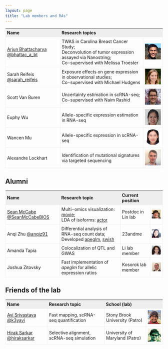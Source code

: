 ```yaml
---
layout: page
title: "Lab members and RAs"
---
```


<style>
table{
  border-collapse: collapse;
  border-spacing: 0;
}

th{
  background-color: #eeeeee;
  padding: 5px;
}

td{
  border: 1px solid #eeeeee;
  padding: 5px;
}
</style>

| Name | Research topics | |
| :--- | :---- | :---- |
| [Arjun Bhattacharya](https://bhattacharya-a-bt.github.io) [@bhattac_a_bt](https://twitter.com/bhattac_a_bt) | TWAS in Carolina Breast Cancer Study; <br> Deconvolution of tumor expression assayed via Nanostring; <br> Co-supervised with Melissa Troester | <img width="100" src="../assets/arjunbhattacharya.jpg"> | 
| Sarah Reifeis [@sarah_reifeis](https://twitter.com/sarah_reifeis) | Exposure effects on gene expression in observational studies; <br> Co-supervised with Michael Hudgens | <img width="100" src="../assets/sarahreifeis.jpg"> |
| Scott Van Buren | Uncertainty estimation in scRNA-seq; <br> Co-supervised with Naim Rashid | <img width="100" src="../assets/scottvanburen.jpg"> |
| Euphy Wu | Allele-specific expression estimation in RNA-seq | <img width="100" src="../assets/euphywu.jpg"> |
| Wancen Mu | Allele-specific expression in scRNA-seq | <img width="100" src="../assets/wancenmu.jpg"> |
| Alexandre Lockhart | Identification of mutational signatures via targeted sequencing | <img width="100" src="../assets/alexlockhart.jpg"> |

## Alumni

| Name | Research topic | Current position &nbsp; &nbsp; &nbsp; | |
| :--- | :---- | :---- | :---- |
| [Sean McCabe](https://mccabes292.github.io/) [@SeanMcCabeBIOS](https://twitter.com/SeanMcCabeBIOS) | Multi-omics visualization: [movie](https://github.com/mccabes292/movie); <br> LDA of isoforms: [actor](https://github.com/mccabes292/actor) | Postdoc in Lin lab | <img width="100" src="../assets/seanmccabe.png"> |
| Anqi Zhu [@anqiz91](https://twitter.com/anqiz91) | Differential analysis of RNA-seq count data; <br> Developed [apeglm](http://bioconductor.org/packages/apeglm), [swish](http://bioconductor.org/packages/fishpond) | 23andme | <img width="100" src="../assets/anqizhu.png"> |
| Amanda Tapia | Colocalization of QTL and GWAS | Li lab member | <img width="100" src="../assets/amandatapia.jpg"> |
| Joshua Zitovsky | Fast implementation of *apeglm* for allelic expression ratios | Kosorok lab member | <img width="100" src="../assets/joshuazitovsky.jpg"> | 

## Friends of the lab

| Name | Research topic | School (lab) | |
| :--- | :---- | :---- | :---- |
| [Avi Srivastava](https://k3yavi.github.io/) [@k3yavi](https://twitter.com/k3yavi) | Fast mapping, scRNA-seq quantification | Stony Brook University (Patro) | <img width="100" src="../assets/avisrivastava.jpg"> |
| [Hirak Sarkar](https://hiraksarkar.github.io/) [@hiraksarkar](https://twitter.com/hiraksarkar) | Selective alignment, scRNA-seq simulation | University of Maryland (Patro) | <img width="100" src="../assets/hiraksarkar.jpg"> |
